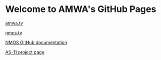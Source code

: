 # Welcome to AMWA's GitHub Pages

[amwa.tv](https://amwa.tv)

[nmos.tv](https://nmos.tv)

[NMOS GitHub documentation](https://amwa-tv.github.io/nmos)

[AS-11 project page](https://amwa.tv/projects/AS-11.shtml)
